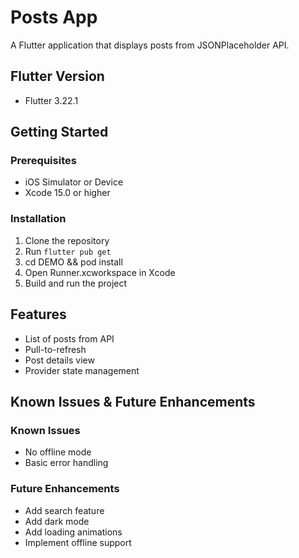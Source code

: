 # Posts App

A Flutter application that displays posts from JSONPlaceholder API.

## Flutter Version

- Flutter 3.22.1

## Getting Started

### Prerequisites

- iOS Simulator or Device
- Xcode 15.0 or higher

### Installation

1. Clone the repository
2. Run `flutter pub get`
3. cd DEMO && pod install
4. Open Runner.xcworkspace in Xcode
5. Build and run the project

## Features

- List of posts from API
- Pull-to-refresh
- Post details view
- Provider state management

## Known Issues & Future Enhancements

### Known Issues

- No offline mode
- Basic error handling

### Future Enhancements

- Add search feature
- Add dark mode
- Add loading animations
- Implement offline support
